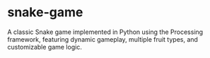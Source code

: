 # snake-game
A classic Snake game implemented in Python using the Processing framework, featuring dynamic gameplay, multiple fruit types, and customizable game logic.

